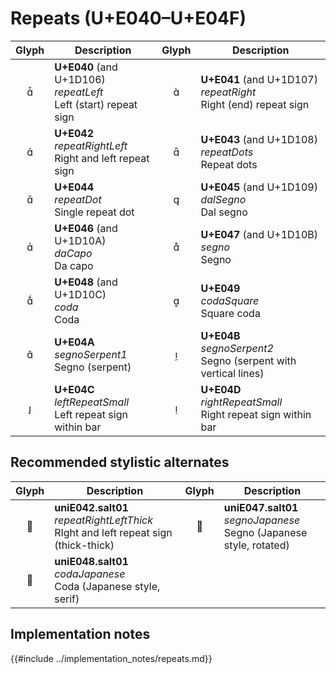 Repeats (U+E040–U+E04F)
=======================

| **Glyph** | **Description** | **Glyph** | **Description**
| :-------: | --------------- | :-------: | ---------------
|<span class="bravura_large">&#xe040;</span> | **U+E040** (and U+1D106)<br/>*repeatLeft*<br/>Left (start) repeat sign | <span class="bravura_large">&#xe041;</span> | **U+E041** (and U+1D107)<br/>*repeatRight*<br/>Right (end) repeat sign
|<span class="bravura_large">&#xe042;</span> | **U+E042**<br/>*repeatRightLeft*<br/>Right and left repeat sign | <span class="bravura_large">&#xe043;</span> | **U+E043** (and U+1D108)<br/>*repeatDots*<br/>Repeat dots
|<span class="bravura_large">&#xe044;</span> | **U+E044**<br/>*repeatDot*<br/>Single repeat dot | <span class="bravura_large">&#xe045;</span> | **U+E045** (and U+1D109)<br/>*dalSegno*<br/>Dal segno
|<span class="bravura_large">&#xe046;</span> | **U+E046** (and U+1D10A)<br/>*daCapo*<br/>Da capo | <span class="bravura_large">&#xe047;</span> | **U+E047** (and U+1D10B)<br/>*segno*<br/>Segno
|<span class="bravura_large">&#xe048;</span> | **U+E048** (and U+1D10C)<br/>*coda*<br/>Coda | <span class="bravura_large">&#xe049;</span> | **U+E049**<br/>*codaSquare*<br/>Square coda
|<span class="bravura_large">&#xe04a;</span> | **U+E04A**<br/>*segnoSerpent1*<br/>Segno (serpent) | <span class="bravura_large">&#xe04b;</span> | **U+E04B**<br/>*segnoSerpent2*<br/>Segno (serpent with vertical lines)
|<span class="bravura_large">&#xe04c;</span> | **U+E04C**<br/>*leftRepeatSmall*<br/>Left repeat sign within bar | <span class="bravura_large">&#xe04d;</span> | **U+E04D**<br/>*rightRepeatSmall*<br/>Right repeat sign within bar

Recommended stylistic alternates
--------------------------------
| **Glyph** | **Description** | **Glyph** | **Description**
| :-------: | --------------- | :-------: | ---------------
|<span class="bravura_large">&#xf45c;</span> | **uniE042.salt01**<br/>*repeatRightLeftThick*<br/>RIght and left repeat sign (thick-thick) | <span class="bravura_large">&#xf404;</span> | **uniE047.salt01**<br/>*segnoJapanese*<br/>Segno (Japanese style, rotated)
|<span class="bravura_large">&#xf405;</span> | **uniE048.salt01**<br/>*codaJapanese*<br/>Coda (Japanese style, serif) | &nbsp; | &nbsp;

Implementation notes
---------------------

{{#include ../implementation_notes/repeats.md}}
